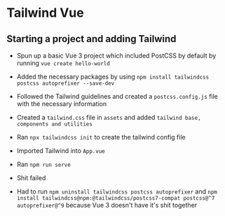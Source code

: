 # Tailwind Vue

## Starting a project and adding Tailwind

- Spun up a basic Vue 3 project which included PostCSS by default by running `vue create hello-world`

- Added the necessary packages by using `npm install tailwindcss postcss autoprefixer --save-dev`

- Followed the Tailwind guidelines and created a `postcss.config.js` file with the necessary information

- Created a `tailwind.css` file in `assets` and added `tailwind base, components and utilities`

- Ran `npx tailwindcss init` to create the tailwind config file

- Imported Tailwind into `App.vue`

- Ran `npm run serve`

- Shit failed

- Had to run `npm uninstall tailwindcss postcss autoprefixer` and `npm install tailwindcss@npm:@tailwindcss/postcss7-compat postcss@^7 autoprefixer@^9` because Vue 3 doesn't have it's shit together
